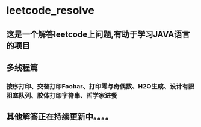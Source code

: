 # leetcode_resolve
## 这是一个解答leetcode上问题,有助于学习JAVA语言的项目
## 多线程篇
### 按序打印、交替打印Foobar、打印零与奇偶数、H2O生成、设计有限阻塞队列、胶体打印字符串、哲学家进餐



## 其他解答正在持续更新中。。。。
